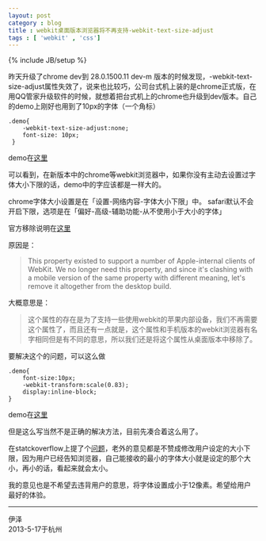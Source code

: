 ```yaml
---
layout: post
category : blog
title : webkit桌面版本浏览器将不再支持-webkit-text-size-adjust
tags : [ 'webkit' , 'css']
---
```

{% include JB/setup %}

 昨天升级了chrome dev到 28.0.1500.11 dev-m 版本的时候发现，-webkit-text-size-adjust属性失效了，说来也比较巧，公司台式机上装的是chrome正式版，在用QQ管家升级软件的时候，就想着把台式机上的chrome也升级到dev版本。自己的demo上刚好也用到了10px的字体（一个角标）

	.demo{
		-webkit-text-size-adjust:none;
		font-size: 10px;
	 }

demo在[这里](http://codepen.io/yize/pen/Hahiv)

可以看到，在新版本中的chrome等webkit浏览器中，如果你没有主动去设置过字体大小下限的话，demo中的字应该都是一样大的。

chrome字体大小设置是在「设置-网络内容-字体大小下限」中。
safari默认不会开启下限，选项是在「偏好-高级-辅助功能-从不使用小于大小的字体」

官方移除说明在[这里](http://trac.webkit.org/changeset/145168)

原因是：

> This property existed to support a number of Apple-internal clients of WebKit.
We no longer need this property, and since it's clashing with a mobile version of the
same property with different meaning, let's remove it altogether from the desktop build.

大概意思是：

> 这个属性的存在是为了支持一些使用webkit的苹果内部设备，我们不再需要这个属性了，而且还有一点就是，这个属性和手机版本的webkit浏览器有名字相同但是有不同的意思，所以我们还是将这个属性从桌面版本中移除了。

要解决这个的问题，可以这么做

	.demo{
		font-size:10px;
		-webkit-transform:scale(0.83);
		display:inline-block;
	}
demo在[这里](http://codepen.io/yize/pen/rycgv)
	
但是这么写当然不是正确的解决方法，目前先凑合着这么用了。

在statckoverflow上提了个[问题](http://stackoverflow.com/questions/16589785/webkit-text-size-adjust-is-no-longer-supported-how-to-set-font-size-to-less-tha)，老外的意见都是不赞成修改用户设定的大小下限，因为用户已经告知浏览器，自己能接收的最小的字体大小就是设定的那个大小，再小的话，看起来就会太小。

我的意见也是不希望去违背用户的意思，将字体设置成小于12像素。希望给用户最好的体验。

---
伊泽  
2013-5-17于杭州




